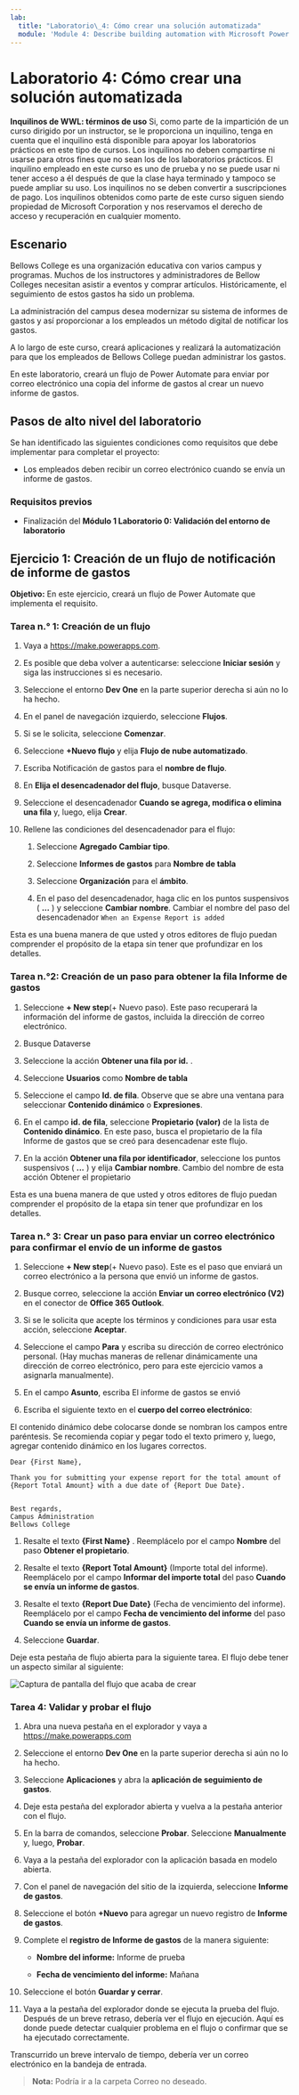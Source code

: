 ```yaml
---
lab:
  title: "Laboratorio\_4: Cómo crear una solución automatizada"
  module: 'Module 4: Describe building automation with Microsoft Power Automate'
---
```


# Laboratorio 4: Cómo crear una solución automatizada

**Inquilinos de WWL: términos de uso** Si, como parte de la impartición de un curso dirigido por un instructor, se le proporciona un inquilino, tenga en cuenta que el inquilino está disponible para apoyar los laboratorios prácticos en este tipo de cursos. Los inquilinos no deben compartirse ni usarse para otros fines que no sean los de los laboratorios prácticos. El inquilino empleado en este curso es uno de prueba y no se puede usar ni tener acceso a él después de que la clase haya terminado y tampoco se puede ampliar su uso. Los inquilinos no se deben convertir a suscripciones de pago. Los inquilinos obtenidos como parte de este curso siguen siendo propiedad de Microsoft Corporation y nos reservamos el derecho de acceso y recuperación en cualquier momento. 

## Escenario

Bellows College es una organización educativa con varios campus y programas. Muchos de los instructores y administradores de Bellow Colleges necesitan asistir a eventos y comprar artículos. Históricamente, el seguimiento de estos gastos ha sido un problema. 

La administración del campus desea modernizar su sistema de informes de gastos y así proporcionar a los empleados un método digital de notificar los gastos. 

A lo largo de este curso, creará aplicaciones y realizará la automatización para que los empleados de Bellows College puedan administrar los gastos. 

En este laboratorio, creará un flujo de Power Automate para enviar por correo electrónico una copia del informe de gastos al crear un nuevo informe de gastos.

## Pasos de alto nivel del laboratorio

Se han identificado las siguientes condiciones como requisitos que debe implementar para completar el proyecto:

- Los empleados deben recibir un correo electrónico cuando se envía un informe de gastos. 

### Requisitos previos

- Finalización del **Módulo 1 Laboratorio 0: Validación del entorno de laboratorio**

## Ejercicio 1: Creación de un flujo de notificación de informe de gastos

**Objetivo:** En este ejercicio, creará un flujo de Power Automate que implementa el requisito. 

### Tarea n.° 1: Creación de un flujo

1. Vaya a https://make.powerapps.com.

1. Es posible que deba volver a autenticarse: seleccione **Iniciar sesión** y siga las instrucciones si es necesario.

1. Seleccione el entorno **Dev One** en la parte superior derecha si aún no lo ha hecho.

1. En el panel de navegación izquierdo, seleccione **Flujos**.

1. Si se le solicita, seleccione **Comenzar**.

1. Seleccione **+Nuevo flujo** y elija **Flujo de nube automatizado**.

1. Escriba Notificación de gastos para el **nombre de flujo**.

1. En **Elija el desencadenador del flujo**, busque Dataverse.

1. Seleccione el desencadenador **Cuando se agrega, modifica o elimina una fila** y, luego, elija **Crear**.

1. Rellene las condiciones del desencadenador para el flujo:

    1. Seleccione **Agregado** **Cambiar tipo**.
    
    1. Seleccione **Informes de gastos** para **Nombre de tabla**

    1. Seleccione **Organización** para el **ámbito**.

    1. En el paso del desencadenador, haga clic en los puntos suspensivos ( **...** ) y seleccione **Cambiar nombre**. Cambiar el nombre del paso del desencadenador `When an Expense Report is added` 

Esta es una buena manera de que usted y otros editores de flujo puedan comprender el propósito de la etapa sin tener que profundizar en los detalles.

### Tarea n.°2: Creación de un paso para obtener la fila Informe de gastos

1. Seleccione **+ New step**(+ Nuevo paso). Este paso recuperará la información del informe de gastos, incluida la dirección de correo electrónico.

1. Busque Dataverse

1. Seleccione la acción **Obtener una fila por id.** .

1. Seleccione **Usuarios** como **Nombre de tabla**

1. Seleccione el campo **Id. de fila**. Observe que se abre una ventana para seleccionar **Contenido dinámico** o **Expresiones**.

1. En el campo **id. de fila**, seleccione **Propietario (valor)** de la lista de **Contenido dinámico**. En este paso, busca el propietario de la fila Informe de gastos que se creó para desencadenar este flujo. 

1. En la acción **Obtener una fila por identificador**, seleccione los puntos suspensivos ( **...** ) y elija **Cambiar nombre**. Cambio del nombre de esta acción Obtener el propietario

Esta es una buena manera de que usted y otros editores de flujo puedan comprender el propósito de la etapa sin tener que profundizar en los detalles.

### Tarea n.° 3: Crear un paso para enviar un correo electrónico para confirmar el envío de un informe de gastos

1. Seleccione **+ New step**(+ Nuevo paso). Este es el paso que enviará un correo electrónico a la persona que envió un informe de gastos.

1. Busque correo, seleccione la acción **Enviar un correo electrónico (V2)** en el conector de **Office 365 Outlook**.

1. Si se le solicita que acepte los términos y condiciones para usar esta acción, seleccione **Aceptar**.

1. Seleccione el campo **Para** y escriba su dirección de correo electrónico personal. (Hay muchas maneras de rellenar dinámicamente una dirección de correo electrónico, pero para este ejercicio vamos a asignarla manualmente).  

1. En el campo **Asunto**, escriba El informe de gastos se envió

1. Escriba el siguiente texto en el **cuerpo del correo electrónico**:

El contenido dinámico debe colocarse donde se nombran los campos entre paréntesis. Se recomienda copiar y pegar todo el texto primero y, luego, agregar contenido dinámico en los lugares correctos.

    Dear {First Name},
    
    Thank you for submitting your expense report for the total amount of {Report Total Amount} with a due date of {Report Due Date}.
    
     
    Best regards,
    Campus Administration
    Bellows College

1. Resalte el texto **{First Name}** . Reemplácelo por el campo **Nombre** del paso **Obtener el propietario**.

1. Resalte el texto **{Report Total Amount}** (Importe total del informe). Reemplácelo por el campo **Informar del importe total** del paso **Cuando se envía un informe de gastos**.

1. Resalte el texto **{Report Due Date}** (Fecha de vencimiento del informe). Reemplácelo por el campo **Fecha de vencimiento del informe** del paso **Cuando se envía un informe de gastos**.

1. Seleccione **Guardar**.

Deje esta pestaña de flujo abierta para la siguiente tarea. El flujo debe tener un aspecto similar al siguiente:

![Captura de pantalla del flujo que acaba de crear](media/lab-4-create-an-automated-solution-01.png)

### Tarea 4: Validar y probar el flujo

1. Abra una nueva pestaña en el explorador y vaya a https://make.powerapps.com

1. Seleccione el entorno **Dev One** en la parte superior derecha si aún no lo ha hecho.

1. Seleccione **Aplicaciones** y abra la **aplicación de seguimiento de gastos**.

1. Deje esta pestaña del explorador abierta y vuelva a la pestaña anterior con el flujo.

1. En la barra de comandos, seleccione **Probar**. Seleccione **Manualmente** y, luego, **Probar**.

1. Vaya a la pestaña del explorador con la aplicación basada en modelo abierta.

1. Con el panel de navegación del sitio de la izquierda, seleccione **Informe de gastos**.

1. Seleccione el botón **+Nuevo** para agregar un nuevo registro de **Informe de gastos**.

1. Complete el **registro de Informe de gastos** de la manera siguiente:

    - **Nombre del informe:** Informe de prueba

    - **Fecha de vencimiento del informe:** Mañana 

1. Seleccione el botón **Guardar y cerrar**.

1. Vaya a la pestaña del explorador donde se ejecuta la prueba del flujo. Después de un breve retraso, debería ver el flujo en ejecución. Aquí es donde puede detectar cualquier problema en el flujo o confirmar que se ha ejecutado correctamente.

Transcurrido un breve intervalo de tiempo, debería ver un correo electrónico en la bandeja de entrada. 

>**Nota:** Podría ir a la carpeta Correo no deseado.
